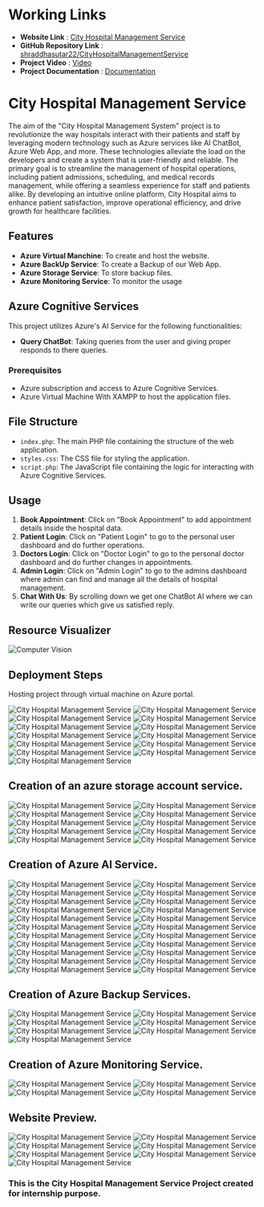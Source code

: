 # Working Links
- **Website Link** : <a href="http://52.136.116.225/City%20hospital%20management%20service/" rel="nofollow">City Hospital Management Service</a>
- **GitHub Repository Link** : <a href="https://github.com/shraddhasutar22/CityHospitalManagementService" rel="nofollow">shraddhasutar22/CityHospitalManagementService</a>
- **Project Video** : <a href="https://drive.google.com/file/d/1_Olw9cBC28RdMbPJWXGM8kvkExDbdiM8/view?usp=sharing" rel="nofollow">Video</a>
- **Project Documentation** : <a href="https://drive.google.com/file/d/1aqhxSAq4LQ6NSfuC9raD2mli5SU9sm92/view?usp=sharing" rel="nofollow">Documentation</a>

# City Hospital Management Service 

The aim of the "City Hospital Management System" project is to revolutionize the way hospitals interact with their patients and staff by leveraging modern technology such as Azure services like AI ChatBot, Azure Web App, and more. These technologies alleviate the load on the developers and create a system that is user-friendly and reliable. The primary goal is to streamline the management of hospital operations, including patient admissions, scheduling, and medical records management, while offering a seamless experience for staff and patients alike. By developing an intuitive online platform, City Hospital aims to enhance patient satisfaction, improve operational efficiency, and drive growth for healthcare facilities.

## Features

- **Azure Virtual Manchine**: To create and host the website.
- **Azure BackUp Service**: To create a Backup of our Web App.
- **Azure Storage Service**: To store backup files.
- **Azure Monitoring Service**: To monitor the usage

## Azure Cognitive Services

This project utilizes Azure's AI Service for the following functionalities:
- **Query ChatBot**: Taking queries from the user and giving proper responds to there queries.

### Prerequisites

- Azure subscription and access to Azure Cognitive Services.
- Azure Virtual Machine With XAMPP to host the application files.

## File Structure

- `index.php`: The main PHP file containing the structure of the web application.
- `styles.css`: The CSS file for styling the application.
- `script.php`: The JavaScript file containing the logic for interacting with Azure Cognitive Services.

## Usage

1. **Book Appointment**: Click on "Book Appointment" to add appointment details inside the hospital data.
2. **Patient Login**: Click on "Patient Login" to go to the personal user dashboard and do further operations.
3. **Doctors Login**: Click on "Doctor Login" to go to the personal doctor dashboard and do further changes in appointments.
4. **Admin Login**: Click on "Admin Login" to go to the admins dashboard where admin can find and manage all the details of hospital management.
5. **Chat With Us**: By scrolling down we get one ChatBot AI where we can write our queries which give us satisfied reply.

## Resource Visualizer

![Computer Vision](https://github.com/shraddhasutar22/CityHospitalManagementService/blob/master/images/Project%20Visualizer.jpg?raw=true)

## Deployment Steps

Hosting project through virtual machine on Azure portal.

![City Hospital Management Service](https://github.com/shraddhasutar22/CityHospitalManagementService/blob/master/images/Image%202.png?raw=true)
![City Hospital Management Service](https://github.com/shraddhasutar22/CityHospitalManagementService/blob/master/images/Image%203.png?raw=true)
![City Hospital Management Service](https://github.com/shraddhasutar22/CityHospitalManagementService/blob/master/images/Image%206.png?raw=true)
![City Hospital Management Service](https://github.com/shraddhasutar22/CityHospitalManagementService/blob/master/images/Image%2012.png?raw=true)
![City Hospital Management Service](https://github.com/shraddhasutar22/CityHospitalManagementService/blob/master/images/image%2013.png?raw=true)
![City Hospital Management Service](https://github.com/shraddhasutar22/CityHospitalManagementService/blob/master/images/Image%2014.png?raw=true)
![City Hospital Management Service](https://github.com/shraddhasutar22/CityHospitalManagementService/blob/master/images/Image%2015.png?raw=true)
![City Hospital Management Service](https://github.com/shraddhasutar22/CityHospitalManagementService/blob/master/images/Image%2016.png?raw=true)
![City Hospital Management Service](https://github.com/shraddhasutar22/CityHospitalManagementService/blob/master/images/Image%2017.png?raw=true)
![City Hospital Management Service](https://github.com/shraddhasutar22/CityHospitalManagementService/blob/master/images/Image%2018.png?raw=true)
![City Hospital Management Service](https://github.com/shraddhasutar22/CityHospitalManagementService/blob/master/images/Image%2019.png?raw=true)
![City Hospital Management Service](https://github.com/shraddhasutar22/CityHospitalManagementService/blob/master/images/Image%2020.png?raw=true)
![City Hospital Management Service](https://github.com/shraddhasutar22/CityHospitalManagementService/blob/master/images/Image%2021.png?raw=true)

## Creation of an azure storage account service.

![City Hospital Management Service](https://github.com/shraddhasutar22/CityHospitalManagementService/blob/master/images/storage%201.png?raw=true)
![City Hospital Management Service](https://github.com/shraddhasutar22/CityHospitalManagementService/blob/master/images/storage%202.png?raw=true)
![City Hospital Management Service](https://github.com/shraddhasutar22/CityHospitalManagementService/blob/master/images/storage%203.png?raw=true)
![City Hospital Management Service](https://github.com/shraddhasutar22/CityHospitalManagementService/blob/master/images/storage%204.png?raw=true)
![City Hospital Management Service](https://github.com/shraddhasutar22/CityHospitalManagementService/blob/master/images/storage%205.png?raw=true)
![City Hospital Management Service](https://github.com/shraddhasutar22/CityHospitalManagementService/blob/master/images/storage%206.png?raw=true)
![City Hospital Management Service](https://github.com/shraddhasutar22/CityHospitalManagementService/blob/master/images/storage%207.png?raw=true)
![City Hospital Management Service](https://github.com/shraddhasutar22/CityHospitalManagementService/blob/master/images/storage%208.png?raw=true)
![City Hospital Management Service](https://github.com/shraddhasutar22/CityHospitalManagementService/blob/master/images/storage%209.png?raw=true)
![City Hospital Management Service](https://github.com/shraddhasutar22/CityHospitalManagementService/blob/master/images/storage%2010.png?raw=true)

## Creation of Azure AI Service.

![City Hospital Management Service](https://github.com/shraddhasutar22/CityHospitalManagementService/blob/master/images/AI%201.png?raw=true)
![City Hospital Management Service](https://github.com/shraddhasutar22/CityHospitalManagementService/blob/master/images/AI%202.png?raw=true)
![City Hospital Management Service](https://github.com/shraddhasutar22/CityHospitalManagementService/blob/master/images/AI%203.png?raw=true)
![City Hospital Management Service](https://github.com/shraddhasutar22/CityHospitalManagementService/blob/master/images/AI%204.png?raw=true)
![City Hospital Management Service](https://github.com/shraddhasutar22/CityHospitalManagementService/blob/master/images/AI%205.png?raw=true)
![City Hospital Management Service](https://github.com/shraddhasutar22/CityHospitalManagementService/blob/master/images/AI%206.png?raw=true)
![City Hospital Management Service](https://github.com/shraddhasutar22/CityHospitalManagementService/blob/master/images/AI%207.png?raw=true)
![City Hospital Management Service](https://github.com/shraddhasutar22/CityHospitalManagementService/blob/master/images/AI%208.png?raw=true)
![City Hospital Management Service](https://github.com/shraddhasutar22/CityHospitalManagementService/blob/master/images/AI%209.png?raw=true)
![City Hospital Management Service](https://github.com/shraddhasutar22/CityHospitalManagementService/blob/master/images/AI%2010.png?raw=true)
![City Hospital Management Service](https://github.com/shraddhasutar22/CityHospitalManagementService/blob/master/images/AI%2011.png?raw=true)
![City Hospital Management Service](https://github.com/shraddhasutar22/CityHospitalManagementService/blob/master/images/AI%2012.png?raw=true)
![City Hospital Management Service](https://github.com/shraddhasutar22/CityHospitalManagementService/blob/master/images/AI%2013.png?raw=true)
![City Hospital Management Service](https://github.com/shraddhasutar22/CityHospitalManagementService/blob/master/images/AI%2014.png?raw=true)
![City Hospital Management Service](https://github.com/shraddhasutar22/CityHospitalManagementService/blob/master/images/AI%2015.png?raw=true)
![City Hospital Management Service](https://github.com/shraddhasutar22/CityHospitalManagementService/blob/master/images/AI%2016.png?raw=true)
![City Hospital Management Service](https://github.com/shraddhasutar22/CityHospitalManagementService/blob/master/images/AI%2017.png?raw=true)
![City Hospital Management Service](https://github.com/shraddhasutar22/CityHospitalManagementService/blob/master/images/AI%2018.png?raw=true)
![City Hospital Management Service](https://github.com/shraddhasutar22/CityHospitalManagementService/blob/master/images/AI%2019.png?raw=true)
![City Hospital Management Service](https://github.com/shraddhasutar22/CityHospitalManagementService/blob/master/images/AI%2020.png?raw=true)
![City Hospital Management Service](https://github.com/shraddhasutar22/CityHospitalManagementService/blob/master/images/AI%2021.png?raw=true)
![City Hospital Management Service](https://github.com/shraddhasutar22/CityHospitalManagementService/blob/master/images/AI%2022.png?raw=true)

## Creation of Azure Backup Services. 

![City Hospital Management Service](https://github.com/shraddhasutar22/CityHospitalManagementService/blob/master/images/backup%201.png?raw=true)
![City Hospital Management Service](https://github.com/shraddhasutar22/CityHospitalManagementService/blob/master/images/backup%202.png?raw=true)
![City Hospital Management Service](https://github.com/shraddhasutar22/CityHospitalManagementService/blob/master/images/backup%203.png?raw=true)
![City Hospital Management Service](https://github.com/shraddhasutar22/CityHospitalManagementService/blob/master/images/backup%204.png?raw=true)
![City Hospital Management Service](https://github.com/shraddhasutar22/CityHospitalManagementService/blob/master/images/backup%205.png?raw=true)
![City Hospital Management Service](https://github.com/shraddhasutar22/CityHospitalManagementService/blob/master/images/backup%206.png?raw=true)
![City Hospital Management Service](https://github.com/shraddhasutar22/CityHospitalManagementService/blob/master/images/backup%207.png?raw=true)

## Creation of Azure Monitoring Service.

![City Hospital Management Service](https://github.com/shraddhasutar22/CityHospitalManagementService/blob/master/images/alert%201.png?raw=true)
![City Hospital Management Service](https://github.com/shraddhasutar22/CityHospitalManagementService/blob/master/images/alert%202.png?raw=true)
![City Hospital Management Service](https://github.com/shraddhasutar22/CityHospitalManagementService/blob/master/images/alert%203.png?raw=true)
![City Hospital Management Service](https://github.com/shraddhasutar22/CityHospitalManagementService/blob/master/images/alert%204.png?raw=true)


## Website Preview.

![City Hospital Management Service](https://github.com/shraddhasutar22/CityHospitalManagementService/blob/master/images/web%201.png?raw=true)
![City Hospital Management Service](https://github.com/shraddhasutar22/CityHospitalManagementService/blob/master/images/web%202.png?raw=true)
![City Hospital Management Service](https://github.com/shraddhasutar22/CityHospitalManagementService/blob/master/images/web%203.png?raw=true)
![City Hospital Management Service](https://github.com/shraddhasutar22/CityHospitalManagementService/blob/master/images/web%204.png?raw=true)
![City Hospital Management Service](https://github.com/shraddhasutar22/CityHospitalManagementService/blob/master/images/web%205.png?raw=true)
![City Hospital Management Service](https://github.com/shraddhasutar22/CityHospitalManagementService/blob/master/images/web%206.png?raw=true)
![City Hospital Management Service](https://github.com/shraddhasutar22/CityHospitalManagementService/blob/master/images/web%207.png?raw=true)


### This is the City Hospital Management Service Project created for internship purpose. 


